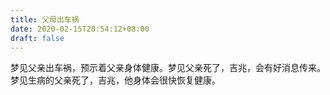 ```yaml
---
title: 父母出车祸
date: 2020-02-15T20:54:12+08:00
draft: false
---
```


梦见父亲出车祸，预示着父亲身体健康。梦见父亲死了，吉兆，会有好消息传来。梦见生病的父亲死了，吉兆，他身体会很快恢复健康。